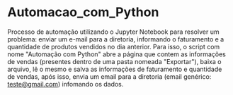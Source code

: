 # Automacao_com_Python

Processo de automação utilizando o Jupyter Notebook para resolver um problema: enviar um e-mail para a diretoria, informando o faturamento e a quantidade de produtos vendidos no dia anterior. Para isso, o script com nome "Automação com Python" abre a página que contem as informações de vendas (presentes dentro de uma pasta nomeada "Exportar"), baixa o arquivo, lê o mesmo e salva as informações de faturamento e quantidade de vendas, após isso, envia um email para a diretoria (email genérico: teste@gmail.com) infomando os dados.
